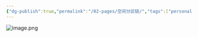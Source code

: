 ```yaml
---
{"dg-publish":true,"permalink":"/02-pages/空闲分区链/","tags":["personal/blog","os","algorithm/data-structures"]}
---
```


![image.png](https://yelanyanyu-img-bed.oss-cn-hangzhou.aliyuncs.com/img/blog/2024/09/20240912183709.png)
